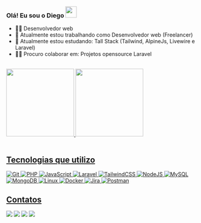 ### Olá! Eu sou o Diego <img src="https://media.giphy.com/media/WUlplcMpOCEmTGBtBW/giphy.gif" width="30">

- 👨‍💻 Desenvolvedor web
- 🔭 Atualmente estou trabalhando como Desenvolvedor web (Freelancer)
- 🌱 Atualmente estou estudando: Tall Stack (Tailwind, AlpineJs, Livewire e Laravel)
- :man_technologist: Procuro colaborar em: Projetos opensource Laravel

<br>
<div>
<a href="https://github.com/diegodevweb">
<img loading="lazy" height="180em" src="https://github-readme-stats-sigma-five.vercel.app/api/top-langs/?username=diegodevweb&layout=compact&langs_count=7&theme=dracula"/>
<img loading="lazy" height="180em" src="https://github-readme-stats-sigma-five.vercel.app/api?username=diegodevweb&show_icons=true&theme=dracula&include_all_commits=true&"/>
</div> <br>


## Tecnologias que utilizo

![Git](https://img.shields.io/badge/git-%23F05033.svg?style=for-the-badge&logo=git&logoColor=white) ![PHP](https://img.shields.io/badge/php-%23777BB4.svg?style=for-the-badge&logo=php&logoColor=white) ![JavaScript](https://img.shields.io/badge/javascript-%23323330.svg?style=for-the-badge&logo=javascript&logoColor=%23F7DF1E)	![Laravel](https://img.shields.io/badge/laravel-%23FF2D20.svg?style=for-the-badge&logo=laravel&logoColor=white)  ![TailwindCSS](https://img.shields.io/badge/tailwindcss-%2338B2AC.svg?style=for-the-badge&logo=tailwind-css&logoColor=white) ![NodeJS](https://img.shields.io/badge/node.js-6DA55F?style=for-the-badge&logo=node.js&logoColor=white) ![MySQL](https://img.shields.io/badge/mysql-%2300f.svg?style=for-the-badge&logo=mysql&logoColor=white) 	![MongoDB](https://img.shields.io/badge/MongoDB-%234ea94b.svg?style=for-the-badge&logo=mongodb&logoColor=white) ![Linux](https://img.shields.io/badge/Linux-FCC624?style=for-the-badge&logo=linux&logoColor=black) ![Docker](https://img.shields.io/badge/docker-%230db7ed.svg?style=for-the-badge&logo=docker&logoColor=white) ![Jira](https://img.shields.io/badge/jira-%230A0FFF.svg?style=for-the-badge&logo=jira&logoColor=white) ![Postman](https://img.shields.io/badge/Postman-FF6C37?style=for-the-badge&logo=postman&logoColor=white) <!--	![SonarQube](https://img.shields.io/badge/SonarQube-black?style=for-the-badge&logo=sonarqube&logoColor=4E9BCD) -->
 
## Contatos
<a href="https://www.youtube.com/@diegodevwebb" target="_blank"><img loading="lazy" src="https://img.shields.io/badge/YouTube-FF0000?style=for-the-badge&logo=youtube&logoColor=white" target="_blank"></a>
<a href = "mailto:diego.devwebb@gmail.com"><img loading="lazy" src="https://img.shields.io/badge/Gmail-D14836?style=for-the-badge&logo=gmail&logoColor=white" target="_blank"></a>
<a href="https://www.linkedin.com/in/diego-rodrigues-500b0081/" target="_blank"><img loading="lazy" src="https://img.shields.io/badge/-LinkedIn-%230077B5?style=for-the-badge&logo=linkedin&logoColor=white" target="_blank"></a>  <a href="https://dev.to/diegodevweb" target="_blank"><img loading="lazy" src="https://img.shields.io/badge/dev.to-0A0A0A?style=for-the-badge&logo=dev.to&logoColor=white" target="_blank"></a>




